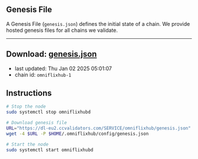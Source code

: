 ## Genesis File
A Genesis File (`genesis.json`) defines the initial state of a chain. We provide hosted genesis files for all chains we validate.

---
**Download: [genesis.json](https://dl-eu2.ccvalidators.com/SERVICE/omniflixhub/genesis.json)**
---

- last updated: Thu Jan 02 2025 05:01:07
- chain id: `omniflixhub-1`

## Instructions
```sh
# Stop the node
sudo systemctl stop omniflixhubd

# Download genesis file
URL="https://dl-eu2.ccvalidators.com/SERVICE/omniflixhub/genesis.json"
wget -4 $URL -P $HOME/.omniflixhub/config/genesis.json

# Start the node
sudo systemctl start omniflixhubd
```
